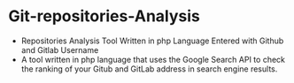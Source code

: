 # Git-repositories-Analysis
+ Repositories Analysis Tool Written in php Language Entered with Github and Gitlab Username
+ A tool written in php language that uses the Google Search API to check the ranking of your Gitub and GitLab address in search engine results.
